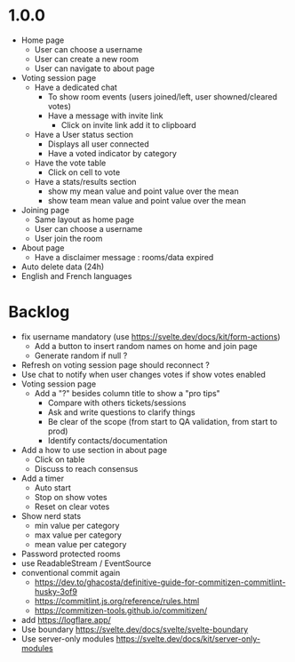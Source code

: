 # 1.0.0

- Home page
  - User can choose a username
  - User can create a new room
  - User can navigate to about page
- Voting session page
  - Have a dedicated chat
    - To show room events (users joined/left, user showned/cleared votes)
    - Have a message with invite link
      - Click on invite link add it to clipboard
  - Have a User status section
    - Displays all user connected
    - Have a voted indicator by category
  - Have the vote table
    - Click on cell to vote
  - Have a stats/results section
    - show my mean value and point value over the mean
    - show team mean value and point value over the mean
- Joining page
  - Same layout as home page
  - User can choose a username
  - User join the room
- About page
  - Have a disclaimer message : rooms/data expired
- Auto delete data (24h)
- English and French languages

# Backlog

- fix username mandatory (use https://svelte.dev/docs/kit/form-actions)
  - Add a button to insert random names on home and join page
  - Generate random if null ?
- Refresh on voting session page should reconnect ?
- Use chat to notify when user changes votes if show votes enabled
- Voting session page
  - Add a "?" besides column title to show a "pro tips"
    - Compare with others tickets/sessions
    - Ask and write questions to clarify things
    - Be clear of the scope (from start to QA validation, from start to prod)
    - Identify contacts/documentation
- Add a how to use section in about page
  - Click on table
  - Discuss to reach consensus
- Add a timer
  - Auto start
  - Stop on show votes
  - Reset on clear votes
- Show nerd stats
  - min value per category
  - max value per category
  - mean value per category
- Password protected rooms
- use ReadableStream / EventSource
- conventional commit again
  - https://dev.to/ghacosta/definitive-guide-for-commitizen-commitlint-husky-3of9
  - https://commitlint.js.org/reference/rules.html
  - https://commitizen-tools.github.io/commitizen/
- add https://logflare.app/
- Use boundary https://svelte.dev/docs/svelte/svelte-boundary
- Use server-only modules https://svelte.dev/docs/kit/server-only-modules
